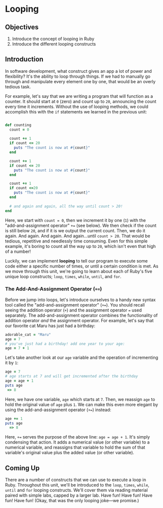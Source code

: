 # Looping

## Objectives

1. Introduce the concept of looping in Ruby
2. Introduce the different looping constructs

## Introduction

In software development, what construct gives an app a lot of power and flexibility? It's the ability to loop through things. If we had to manually go through and manipulate every element one by one, that would be an overly tedious task.

For example, let's say that we are writing a program that will function as a counter. It should start at `0` (zero) and count up to `20`, announcing the count every time it increments. Without the use of looping methods, we could accomplish this with the `if` statements we learned in the previous unit:

```ruby

def counting
  count = 0
  
  count += 1
  if count <= 20
    puts "The count is now at #{count}"
  end

  count += 1
  if count <= 20
    puts "The count is now at #{count}"
  end

  count += 1
  if count <=20
    puts "The count is now at #{count}"
  end
  
  # and again and again, all the way until count > 20!
end
``` 

Here, we start with `count = 0`, then we increment it by one (`1`) with the "add-and-assignment operator" `+=` (see below). We then check if the count is still below `20`, and if it is we output the current count. Then, we do it again. And again. And again. And again...until `count > 20`. That would be tedious, repetitive and needlessly time consuming. Even for this simple example, it's boring to count all the way up to `20`, which isn't even that high of a number! 

Luckily, we can implement **looping** to tell our program to execute some code either a specific number of times, or until a certain condition is met. As we move through this unit, we're going to learn about each of Ruby's five unique loop constructs; `loop`, `times`, `while`, `until`, and `for`.

### The Add-And-Assignment Operator (`+=`)

Before we jump into loops, let's introduce ourselves to a handy new syntax tool called the "add-and-assignment operator" (`+=`). You should recall seeing the addition operator (`+`) and the assignment operator `=` used separately. The add-and-assignment operator combines the functionality of addition operator *and* the assignment operator. For example, let's say that our favorite cat Maru has just had a birthday: 

```ruby
adorable_cat = "Maru"
age = 7
# you've just had a birthday! add one year to your age:
age = 7 + 1

```

Let's take another look at our `age` variable and the operation of incrementing it by `1`: 

```ruby
age = 7
# age starts at 7 and will get incremented after the birthday
age = age + 1
puts age
 => 8
```

Here, we have one variable, `age` which starts at `7`. Then, we reassign `age` to hold the original value of `age` plus `1`. We can make this even more elegant by using the add-and-assignment operator (`+=`) instead: 

```ruby
age += 1
puts age 
  => 8
```

Here, `+=` serves the purpose of the above line: `age = age + 1`. It's simply condensing that action. It adds a numerical value (or other variable) to a numerical variable, and reassigns that variable to hold the sum of that variable's original value plus the added value (or other variable).

## Coming Up

There are a number of constructs that we can use to execute a loop in Ruby. Throughout this unit, we'll be introduced to the `loop`, `times`, `while`, `until` and `for` looping constructs. We'll cover them via reading material paired with simple labs, capped by a larger lab. Have fun! Have fun! Have fun! Have fun! (Okay, that was the only looping joke—we promise.)

